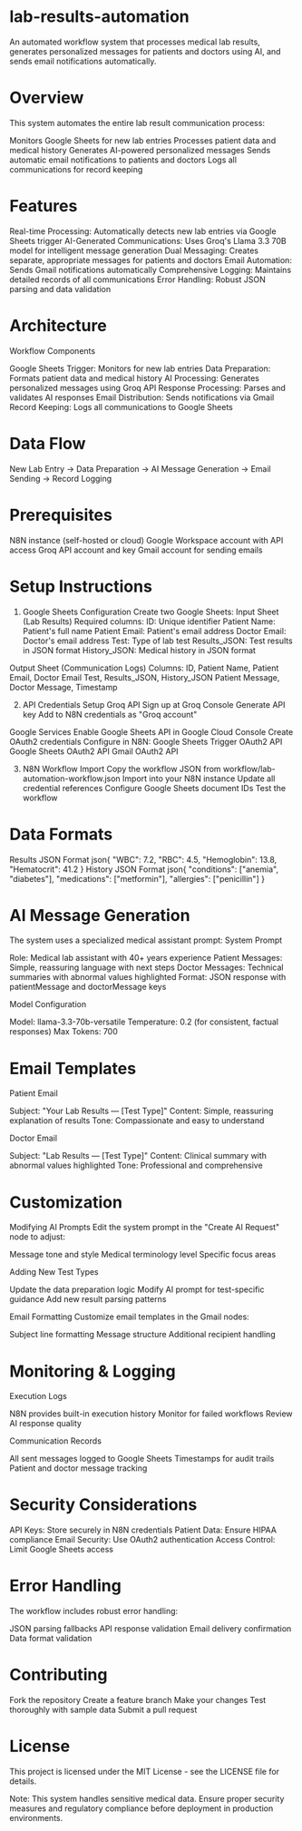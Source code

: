 # lab-results-automation
An automated workflow system that processes medical lab results, generates personalized messages for patients and doctors using AI, and sends email notifications automatically.

# Overview
This system automates the entire lab result communication process:

Monitors Google Sheets for new lab entries
Processes patient data and medical history
Generates AI-powered personalized messages
Sends automatic email notifications to patients and doctors
Logs all communications for record keeping

# Features

Real-time Processing: Automatically detects new lab entries via Google Sheets trigger
AI-Generated Communications: Uses Groq's Llama 3.3 70B model for intelligent message generation
Dual Messaging: Creates separate, appropriate messages for patients and doctors
Email Automation: Sends Gmail notifications automatically
Comprehensive Logging: Maintains detailed records of all communications
Error Handling: Robust JSON parsing and data validation

# Architecture
Workflow Components

Google Sheets Trigger: Monitors for new lab entries
Data Preparation: Formats patient data and medical history
AI Processing: Generates personalized messages using Groq API
Response Processing: Parses and validates AI responses
Email Distribution: Sends notifications via Gmail
Record Keeping: Logs all communications to Google Sheets

# Data Flow
New Lab Entry → Data Preparation → AI Message Generation → Email Sending → Record Logging

# Prerequisites
N8N instance (self-hosted or cloud)
Google Workspace account with API access
Groq API account and key
Gmail account for sending emails

# Setup Instructions
1. Google Sheets Configuration
Create two Google Sheets:
Input Sheet (Lab Results)
Required columns:
ID: Unique identifier
Patient Name: Patient's full name
Patient Email: Patient's email address
Doctor Email: Doctor's email address
Test: Type of lab test
Results_JSON: Test results in JSON format
History_JSON: Medical history in JSON format

Output Sheet (Communication Logs)
Columns:
ID, Patient Name, Patient Email, Doctor Email
Test, Results_JSON, History_JSON
Patient Message, Doctor Message, Timestamp

2. API Credentials Setup
Groq API
Sign up at Groq Console
Generate API key
Add to N8N credentials as "Groq account"

Google Services
Enable Google Sheets API in Google Cloud Console
Create OAuth2 credentials
Configure in N8N:
Google Sheets Trigger OAuth2 API
Google Sheets OAuth2 API
Gmail OAuth2 API



3. N8N Workflow Import
Copy the workflow JSON from workflow/lab-automation-workflow.json
Import into your N8N instance
Update all credential references
Configure Google Sheets document IDs
Test the workflow

# Data Formats
Results JSON Format
json{
  "WBC": 7.2,
  "RBC": 4.5,
  "Hemoglobin": 13.8,
  "Hematocrit": 41.2
}
History JSON Format
json{
  "conditions": ["anemia", "diabetes"],
  "medications": ["metformin"],
  "allergies": ["penicillin"]
}
# AI Message Generation
The system uses a specialized medical assistant prompt:
System Prompt

Role: Medical lab assistant with 40+ years experience
Patient Messages: Simple, reassuring language with next steps
Doctor Messages: Technical summaries with abnormal values highlighted
Format: JSON response with patientMessage and doctorMessage keys

Model Configuration

Model: llama-3.3-70b-versatile
Temperature: 0.2 (for consistent, factual responses)
Max Tokens: 700

# Email Templates
Patient Email

Subject: "Your Lab Results — [Test Type]"
Content: Simple, reassuring explanation of results
Tone: Compassionate and easy to understand

Doctor Email

Subject: "Lab Results — [Test Type]"
Content: Clinical summary with abnormal values highlighted
Tone: Professional and comprehensive

# Customization
Modifying AI Prompts
Edit the system prompt in the "Create AI Request" node to adjust:

Message tone and style
Medical terminology level
Specific focus areas

Adding New Test Types

Update the data preparation logic
Modify AI prompt for test-specific guidance
Add new result parsing patterns

Email Formatting
Customize email templates in the Gmail nodes:

Subject line formatting
Message structure
Additional recipient handling

# Monitoring & Logging
Execution Logs

N8N provides built-in execution history
Monitor for failed workflows
Review AI response quality

Communication Records

All sent messages logged to Google Sheets
Timestamps for audit trails
Patient and doctor message tracking

# Security Considerations

API Keys: Store securely in N8N credentials
Patient Data: Ensure HIPAA compliance
Email Security: Use OAuth2 authentication
Access Control: Limit Google Sheets access

# Error Handling
The workflow includes robust error handling:

JSON parsing fallbacks
API response validation
Email delivery confirmation
Data format validation

# Contributing

Fork the repository
Create a feature branch
Make your changes
Test thoroughly with sample data
Submit a pull request

# License
This project is licensed under the MIT License - see the LICENSE file for details.

Note: This system handles sensitive medical data. Ensure proper security measures and regulatory compliance before deployment in production environments.
